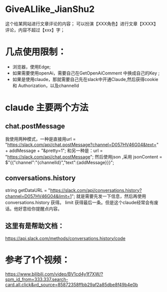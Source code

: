# GiveALlike_JianShu2
这个给某网站进行文章评论的内容；
可以扮演【XXX角色】进行文章【XXXX】评论，内容不超过【xxx】字；


# 几点使用限制：
- 浏览器，使用Edge;
- 如果需要使用openAi，需要自己在GetOpenAiComment 中换成自己的Key ;
- 如果是使用claude，那就需要自己先在slack中开通Claude,然后获得cookie 和 Authorization，以及channelId 

# claude 主要两个方法
## chat.postMessage
我使用两种模式，一种是直接用url = "https://slack.com/api/chat.postMessage?channel=D057HV46G04&text=" + addMessage + "&pretty=1";
和另一种是：url = "https://slack.com/api/chat.postMessage"; 然后使用json ,采用 jsonContent = $"{{\"channel\":\"{channelId}\",\"text\":{addMessage}}}";

## conversations.history
string getDataURL = "https://slack.com/api/conversations.history?channel=D057HV46G04&limit=1";
就是需要先发一下信息，然后再使用conversations.history 获得。
limit 获得最后一条。但是这个claude经常会有废话。他好意给你提醒点内容。

## 这里有是帮助文档：
https://api.slack.com/methods/conversations.history/code

# 参考了1个视频：
https://www.bilibili.com/video/BV1cd4y1f7XW/?spm_id_from=333.337.search-card.all.click&vd_source=85872358ffbb29af2a85dbe8f49b4e0b


